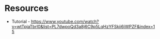 # Resources

* Tutorial - https://www.youtube.com/watch?v=wtTpjaTbrl0&list=PL7dwpoQd3a8j6C9p5LqHzYFSkii6iWPZF&index=15